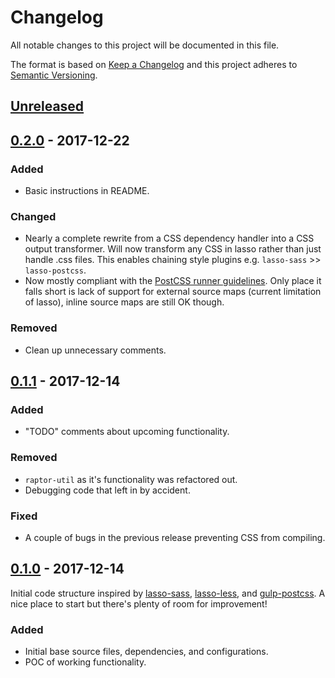 # Changelog

All notable changes to this project will be documented in this file.

The format is based on [Keep a Changelog](http://keepachangelog.com/en/1.0.0/)
and this project adheres to [Semantic Versioning](http://semver.org/spec/v2.0.0.html).

## [Unreleased]

## [0.2.0] - 2017-12-22

### Added

- Basic instructions in README.

### Changed

- Nearly a complete rewrite from a CSS dependency handler into a CSS output transformer. Will now transform any CSS in lasso rather than just handle .css files. This enables chaining style plugins e.g. `lasso-sass` >> `lasso-postcss`.
- Now mostly compliant with the [PostCSS runner guidelines](https://github.com/postcss/postcss/blob/master/docs/guidelines/runner.md). Only place it falls short is lack of support for external source maps (current limitation of lasso), inline source maps are still OK though.

### Removed

- Clean up unnecessary comments.

## [0.1.1] - 2017-12-14

### Added

- "TODO" comments about upcoming functionality.

### Removed

- `raptor-util` as it's functionality was refactored out.
- Debugging code that left in by accident.

### Fixed

- A couple of bugs in the previous release preventing CSS from compiling.

## [0.1.0] - 2017-12-14

Initial code structure inspired by [lasso-sass](https://github.com/lasso-js/lasso-sass/), [lasso-less](https://github.com/lasso-js/lasso-less/), and [gulp-postcss](https://github.com/postcss/gulp-postcss/). A nice place to start but there's plenty of room for improvement!

### Added

- Initial base source files, dependencies, and configurations.
- POC of working functionality.

[Unreleased]: https://github.com/WeAreGenki/lasso-postcss/compare/v0.2.0...HEAD
[0.2.0]: https://github.com/WeAreGenki/lasso-postcss/compare/v0.1.1...v0.2.0
[0.1.1]: https://github.com/WeAreGenki/lasso-postcss/compare/v0.1.0...v0.1.1
[0.1.0]: https://github.com/WeAreGenki/lasso-postcss/compare/v0.0.0...v0.1.0
